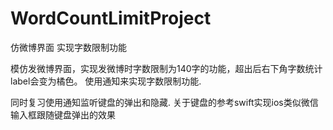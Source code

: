 # WordCountLimitProject
仿微博界面 实现字数限制功能

模仿发微博界面，实现发微博时字数限制为140字的功能，超出后右下角字数统计label会变为橘色。
使用通知来实现字数限制功能.

同时复习使用通知监听键盘的弹出和隐藏.
关于键盘的参考swift实现ios类似微信输入框跟随键盘弹出的效果

